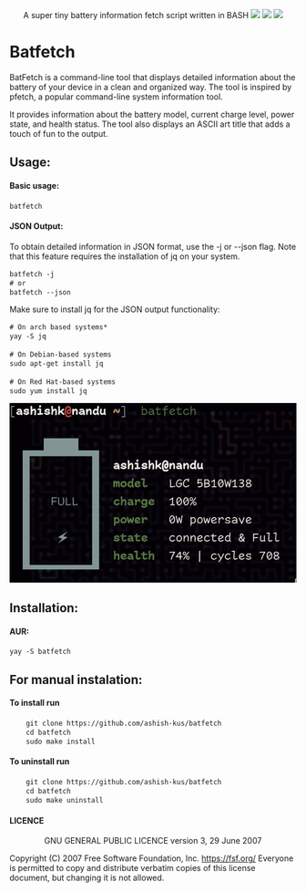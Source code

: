 <div align="center">

A super tiny battery information fetch script written in BASH
<a href='#'><img src="https://img.shields.io/badge/Shell_Script-121011?logo=gnu-bash&logoColor=white"></img><a/>
<a href='#'><img src="https://img.shields.io/badge/Made%20with-Bash-1f425f.svg"></img><a/>
<a href='#'><img src=https://img.shields.io/badge/Maintained%3F-yes-green.svg></img><a/>

</div>

# Batfetch
BatFetch is a command-line tool that displays detailed information about the battery of your device in a clean and organized way. The tool is inspired by pfetch, a popular command-line system information tool.

It provides information about the battery model, current charge level, power state, and health status. The tool also displays an ASCII art title that adds a touch of fun to the output.

## Usage:
#### Basic usage:
```
batfetch
```

#### JSON Output:
To obtain detailed information in JSON format, use the -j or --json flag. 
Note that this feature requires the installation of jq on your system.
```
batfetch -j
# or
batfetch --json
```
Make sure to install jq for the JSON output functionality:
```
# On arch based systems*
yay -S jq

# On Debian-based systems
sudo apt-get install jq

# On Red Hat-based systems
sudo yum install jq
```

![batfetch preview](./preview/preview-batfetch.png)

## Installation:

#### AUR:
```
yay -S batfetch
```
## For manual instalation:

#### To install run  
```
    git clone https://github.com/ashish-kus/batfetch 
    cd batfetch
    sudo make install 
```
#### To uninstall run  
```
    git clone https://github.com/ashish-kus/batfetch 
    cd batfetch
    sudo make uninstall 
```
#### LICENCE

<center>
	GNU GENERAL PUBLIC LICENCE
	version 3, 29 June 2007
</center>

Copyright (C) 2007 Free Software Foundation, Inc. <https://fsf.org/> Everyone is permitted to copy and distribute verbatim copies of this license document, but changing it is not allowed.

